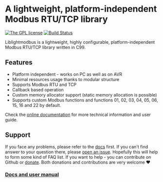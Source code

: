 # A lightweight, platform-independent Modbus RTU/TCP library
[![The GPL license](https://img.shields.io/badge/license-GPL-blue.svg?style=flat-square)](http://opensource.org/licenses/GPL-3.0) [![Build Status](https://img.shields.io/endpoint.svg?url=https%3A%2F%2Factions-badge.atrox.dev%2Fjacajack%2Fliblightmodbus%2Fbadge%3Fref%3Dmaster&style=flat-square)](https://actions-badge.atrox.dev/jacajack/liblightmodbus/goto?ref=master)

Liblightmodbus is a lightweight, highly configurable, platform-independent Modbus RTU/TCP library written in C99.

## Features
- Platform independent - works on PC as well as on AVR 
- Minimal resources usage thanks to modular structure
- Supports Modbus RTU and TCP
- Callback based operation
- Custom memory allocator support (static memory allocation is possible)
- Supports custom Modbus functions and functions 01, 02, 03, 04, 05, 06, 15, 16 and 22 by default. 

Check the [online documentation](https://jacajack.github.io/liblightmodbus/) for more technical information and user guide.

## Support
If you face any problems, please refer to the [docs](https://jacajack.github.io/liblightmodbus/) first. If you can't find answer to your question there, please [open an issue](https://github.com/Jacajack/liblightmodbus/issues/new). Hopefully this will help to form some kind of FAQ list.
If you want to help - you can contribute on Github or [donate](https://www.paypal.com/donate/?hosted_button_id=KZ7DV93D98GAL). Both donations and contributions are very welcome :heart:

### [Docs and user manual](https://jacajack.github.io/liblightmodbus/)